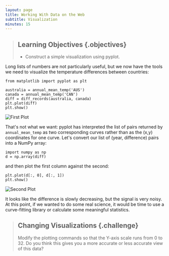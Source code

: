 ```yaml
---
layout: page
title: Working With Data on the Web
subtitle: Visualization
minutes: 15
---
```

> ## Learning Objectives {.objectives}
>
> *   Construct a simple visualization using pyplot.

Long lists of numbers are not particularly useful,
but we now have the tools we need to visualize the temperature differences between countries:

~~~ {.python}
from matplotlib import pyplot as plt

australia = annual_mean_temp('AUS')
canada = annual_mean_temp('CAN')
diff = diff_records(australia, canada)
plt.plot(diff)
plt.show()
~~~

![First Plot](fig/plot-01.png)

That's not what we want:
pyplot has interpreted the list of pairs returned by `annual_mean_temp`
as two corresponding curves rather than as the (x,y) coordinates for one curve.
Let's convert our list of (year, difference) pairs into a NumPy array:

~~~ {.python}
import numpy as np
d = np.array(diff)
~~~

and then plot the first column against the second:

~~~ {.python}
plt.plot(d[:, 0], d[:, 1])
plt.show()
~~~

![Second Plot](fig/plot-02.png)

It looks like the difference is slowly decreasing, but the signal is very noisy.
At this point, if we wanted to do some real science,
it would be time to use a curve-fitting library
or calculate some meaningful statistics.

> ## Changing Visualizations {.challenge}
>
> Modify the plotting commands so that the Y-axis scale runs from 0 to 32.
> Do you think this gives you a more accurate or less accurate view of this data?
